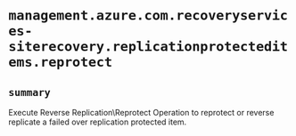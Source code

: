 # `management.azure.com.recoveryservices-siterecovery.replicationprotecteditems.reprotect`

## `summary`
Execute Reverse Replication\Reprotect Operation to reprotect or reverse replicate a failed over replication protected item.


